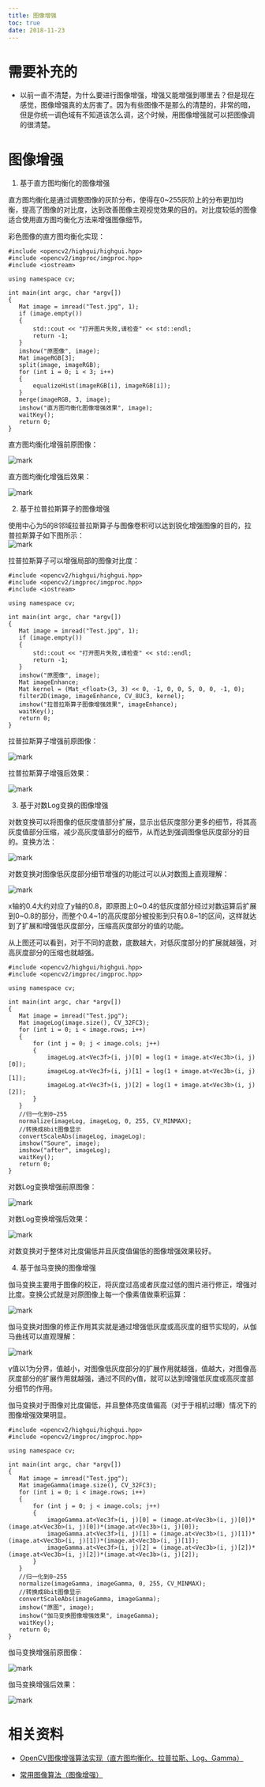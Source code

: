 ```yaml
---
title: 图像增强
toc: true
date: 2018-11-23
---
```

# 需要补充的

- 以前一直不清楚，为什么要进行图像增强，增强又能增强到哪里去？但是现在感觉，图像增强真的太厉害了。因为有些图像不是那么的清楚的，非常的暗，但是你统一调色域有不知道该怎么调，这个时候，用图像增强就可以把图像调的很清楚。

# 图像增强



1. 基于直方图均衡化的图像增强

直方图均衡化是通过调整图像的灰阶分布，使得在0~255灰阶上的分布更加均衡，提高了图像的对比度，达到改善图像主观视觉效果的目的。对比度较低的图像适合使用直方图均衡化方法来增强图像细节。

彩色图像的直方图均衡化实现：


```
#include <opencv2/highgui/highgui.hpp>    
#include <opencv2/imgproc/imgproc.hpp>
#include <iostream>

using namespace cv;

int main(int argc, char *argv[])
{
​	Mat image = imread("Test.jpg", 1);
​	if (image.empty())
​	{
​		std::cout << "打开图片失败,请检查" << std::endl;
​		return -1;
​	}
​	imshow("原图像", image);
​	Mat imageRGB[3];
​	split(image, imageRGB);
​	for (int i = 0; i < 3; i++)
​	{
​		equalizeHist(imageRGB[i], imageRGB[i]);
​	}
​	merge(imageRGB, 3, image);
​	imshow("直方图均衡化图像增强效果", image);
​	waitKey();
​	return 0;
}
```

直方图均衡化增强前原图像：

![mark](http://pacdb2bfr.bkt.clouddn.com/blog/image/20181120/F5RFaoQ6q6l2.png?imageslim)

直方图均衡化增强后效果：

![mark](http://pacdb2bfr.bkt.clouddn.com/blog/image/20181120/60c7mLDtfQLs.png?imageslim)


2. 基于拉普拉斯算子的图像增强

使用中心为5的8邻域拉普拉斯算子与图像卷积可以达到锐化增强图像的目的，拉普拉斯算子如下图所示：
​      
![mark](http://pacdb2bfr.bkt.clouddn.com/blog/image/20181120/8likXiCx8mdH.png?imageslim)

拉普拉斯算子可以增强局部的图像对比度：
```
#include <opencv2/highgui/highgui.hpp>    
#include <opencv2/imgproc/imgproc.hpp>
#include <iostream>

using namespace cv;

int main(int argc, char *argv[])
{
​	Mat image = imread("Test.jpg", 1);
​	if (image.empty())
​	{
​		std::cout << "打开图片失败,请检查" << std::endl;
​		return -1;
​	}
​	imshow("原图像", image);
​	Mat imageEnhance;
​	Mat kernel = (Mat_<float>(3, 3) << 0, -1, 0, 0, 5, 0, 0, -1, 0);
​	filter2D(image, imageEnhance, CV_8UC3, kernel);
​	imshow("拉普拉斯算子图像增强效果", imageEnhance);
​	waitKey();
​	return 0;
}
```

拉普拉斯算子增强前原图像：

![mark](http://pacdb2bfr.bkt.clouddn.com/blog/image/20181120/wYUDRKFvkbyK.png?imageslim)

拉普拉斯算子增强后效果：

![mark](http://pacdb2bfr.bkt.clouddn.com/blog/image/20181120/PRe6G9FeoRyY.png?imageslim)


3. 基于对数Log变换的图像增强

对数变换可以将图像的低灰度值部分扩展，显示出低灰度部分更多的细节，将其高灰度值部分压缩，减少高灰度值部分的细节，从而达到强调图像低灰度部分的目的。变换方法：

![mark](http://pacdb2bfr.bkt.clouddn.com/blog/image/20181120/pbLOUEJ875la.png?imageslim)



对数变换对图像低灰度部分细节增强的功能过可以从对数图上直观理解：

![mark](http://pacdb2bfr.bkt.clouddn.com/blog/image/20181120/mk8QryYYWGIp.png?imageslim)



x轴的0.4大约对应了y轴的0.8，即原图上0~0.4的低灰度部分经过对数运算后扩展到0~0.8的部分，而整个0.4~1的高灰度部分被投影到只有0.8~1的区间，这样就达到了扩展和增强低灰度部分，压缩高灰度部分的值的功能。

从上图还可以看到，对于不同的底数，底数越大，对低灰度部分的扩展就越强，对高灰度部分的压缩也就越强。

```
#include <opencv2/highgui/highgui.hpp>    
#include <opencv2/imgproc/imgproc.hpp>

using namespace cv;

int main(int argc, char *argv[])
{
​	Mat image = imread("Test.jpg");
​	Mat imageLog(image.size(), CV_32FC3);
​	for (int i = 0; i < image.rows; i++)
​	{
​		for (int j = 0; j < image.cols; j++)
​		{
​			imageLog.at<Vec3f>(i, j)[0] = log(1 + image.at<Vec3b>(i, j)[0]);
​			imageLog.at<Vec3f>(i, j)[1] = log(1 + image.at<Vec3b>(i, j)[1]);
​			imageLog.at<Vec3f>(i, j)[2] = log(1 + image.at<Vec3b>(i, j)[2]);
​		}
​	}
​	//归一化到0~255  
​	normalize(imageLog, imageLog, 0, 255, CV_MINMAX);
​	//转换成8bit图像显示  
​	convertScaleAbs(imageLog, imageLog);
​	imshow("Soure", image);
​	imshow("after", imageLog);
​	waitKey();
​	return 0;
}
```

对数Log变换增强前原图像：

![mark](http://pacdb2bfr.bkt.clouddn.com/blog/image/20181120/xKCedUCTeLFN.png?imageslim)

对数Log变换增强后效果：

![mark](http://pacdb2bfr.bkt.clouddn.com/blog/image/20181120/IilN1aGWe9wi.png?imageslim)


对数变换对于整体对比度偏低并且灰度值偏低的图像增强效果较好。


4. 基于伽马变换的图像增强

伽马变换主要用于图像的校正，将灰度过高或者灰度过低的图片进行修正，增强对比度。变换公式就是对原图像上每一个像素值做乘积运算：


![mark](http://pacdb2bfr.bkt.clouddn.com/blog/image/20181120/gelt1HiMVWg8.png?imageslim)


伽马变换对图像的修正作用其实就是通过增强低灰度或高灰度的细节实现的，从伽马曲线可以直观理解：

![mark](http://pacdb2bfr.bkt.clouddn.com/blog/image/20181120/94Bo6mgpkTrd.png?imageslim)



γ值以1为分界，值越小，对图像低灰度部分的扩展作用就越强，值越大，对图像高灰度部分的扩展作用就越强，通过不同的γ值，就可以达到增强低灰度或高灰度部分细节的作用。

伽马变换对于图像对比度偏低，并且整体亮度值偏高（对于于相机过曝）情况下的图像增强效果明显。

```
#include <opencv2/highgui/highgui.hpp>    
#include <opencv2/imgproc/imgproc.hpp>

using namespace cv;

int main(int argc, char *argv[])
{
​	Mat image = imread("Test.jpg");
​	Mat imageGamma(image.size(), CV_32FC3);
​	for (int i = 0; i < image.rows; i++)
​	{
​		for (int j = 0; j < image.cols; j++)
​		{
​			imageGamma.at<Vec3f>(i, j)[0] = (image.at<Vec3b>(i, j)[0])*(image.at<Vec3b>(i, j)[0])*(image.at<Vec3b>(i, j)[0]);
​			imageGamma.at<Vec3f>(i, j)[1] = (image.at<Vec3b>(i, j)[1])*(image.at<Vec3b>(i, j)[1])*(image.at<Vec3b>(i, j)[1]);
​			imageGamma.at<Vec3f>(i, j)[2] = (image.at<Vec3b>(i, j)[2])*(image.at<Vec3b>(i, j)[2])*(image.at<Vec3b>(i, j)[2]);
​		}
​	}
​	//归一化到0~255  
​	normalize(imageGamma, imageGamma, 0, 255, CV_MINMAX);
​	//转换成8bit图像显示  
​	convertScaleAbs(imageGamma, imageGamma);
​	imshow("原图", image);
​	imshow("伽马变换图像增强效果", imageGamma);
​	waitKey();
​	return 0;
}
```


伽马变换增强前原图像：

![mark](http://pacdb2bfr.bkt.clouddn.com/blog/image/20181120/bNjPXMIERTVN.png?imageslim)

伽马变换增强后效果：

![mark](http://pacdb2bfr.bkt.clouddn.com/blog/image/20181120/A40WLlExu4bJ.png?imageslim)



# 相关资料

- [OpenCV图像增强算法实现（直方图均衡化、拉普拉斯、Log、Gamma）](https://blog.csdn.net/dcrmg/article/details/53677739)

- [常用图像算法（图像增强）](https://blog.csdn.net/kezunhai/article/details/41553097)

